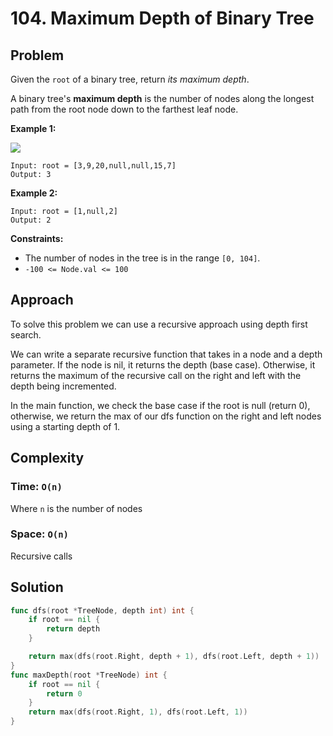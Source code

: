 # 104. Maximum Depth of Binary Tree

## Problem

Given the `root` of a binary tree, return _its maximum depth_.

A binary tree's **maximum depth** is the number of nodes along the longest path from the root node down to the farthest leaf node.

**Example 1:**

![](https://assets.leetcode.com/uploads/2020/11/26/tmp-tree.jpg)

```
Input: root = [3,9,20,null,null,15,7]
Output: 3

```

**Example 2:**

```
Input: root = [1,null,2]
Output: 2

```

**Constraints:**

- The number of nodes in the tree is in the range `[0, 104]`.
- `-100 <= Node.val <= 100`

## Approach
To solve this problem we can use a recursive approach using depth first search. 

We can write a separate recursive function that takes in a node and a depth parameter. If the node is nil, it returns the depth (base case). Otherwise, it returns the maximum of the recursive call on the right and left with the depth being incremented.

In the main function, we check the base case if the root is null (return 0), otherwise, we return the max of our dfs function on the right and left nodes using a starting depth of 1.

## Complexity
### Time: `O(n)`
Where `n` is the number of nodes

### Space: `O(n)`
Recursive calls

## Solution

```go
func dfs(root *TreeNode, depth int) int {
	if root == nil {
		return depth
	}

	return max(dfs(root.Right, depth + 1), dfs(root.Left, depth + 1))
}
func maxDepth(root *TreeNode) int {
	if root == nil {
		return 0
	}
	return max(dfs(root.Right, 1), dfs(root.Left, 1))
}

```
